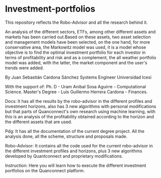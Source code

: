 # Investment-portfolios

This repository reflects the Robo-Advisor and all the research behind it. 

An analysis of the different sectors, ETFs, among other different assets and markets has been carried out.Based on these assets, two asset selection and management models have been selected, on the one hand, for more conservative area, the Markowitz model was used, it is a model whose objective is to find the optimal investment portfolio for each investor in terms of profitability and risk and as a complement, the all weather portfolio model was added, with the latter, the market component and the user's trends were added.

By Juan Sebastián Cardona Sánchez Systems Engineer Universidad Icesi

With the support of:
Ph. D - Uram Anibal Sosa Aguirre - Computational Science.
Master's Degree - Luis Guillermo Herrera Cardona - Finances.


Docs: It has all the results by the robo-advisor in the different profiles and investment horizons, also has 3 new algorithms with personal modifications but that parts of Quanconnect's own research using machine learning, with this is an analysis of the profitability obtained according to the horizon and the different assets that are used.

Pdg: It has all the documentation of the current degree project. All the analysis done, all the scheme, structure and proposals made.

Robo-Advisor: It contains all the code used for the current robo-advisor in the different investment profiles and horizons, plus 3 new algorithms developed by Quantconnect and proprietary modifications.

Instruction: Here you will learn how to execute the different investment portfolios on the Quanconnect platform.
